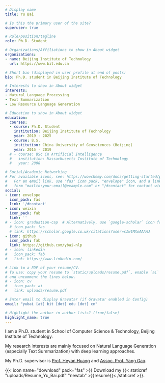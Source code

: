 ```yaml
---
# Display name
title: Yu Bai

# Is this the primary user of the site?
superuser: true

# Role/position/tagline
role: Ph.D. Student

# Organizations/Affiliations to show in About widget
organizations:
- name: Beijing Institute of Technology
  url: https://www.bit.edu.cn

# Short bio (displayed in user profile at end of posts)
bio: Ph.D. student in Beijing Institute of Technology

# Interests to show in About widget
interests:
- Natural Language Processing
- Text Summarization
- Low Resource Language Generation

# Education to show in About widget
education:
  courses:
  - course: Ph.D. Student
    institution: Beijing Institute of Technology 
    year: 2019 - 2025
  - course: B.S. 
    institution: China University of Geosciences (Beijing)
    year: 2015 - 2019
  # - course: BSc in Artificial Intelligence
  #   institution: Massachusetts Institute of Technology
  #   year: 2008

# Social/Academic Networking
# For available icons, see: https://wowchemy.com/docs/getting-started/page-builder/#icons
#   For an email link, use "fas" icon pack, "envelope" icon, and a link in the
#   form "mailto:your-email@example.com" or "/#contact" for contact widget.
social:
- icon: envelope
  icon_pack: fas
  link: '/#contact'
- icon: weixin
  icon_pack: fab
  link: ''
# - icon: graduation-cap  # Alternatively, use `google-scholar` icon from `ai` icon pack
  # icon_pack: fas
  # link: https://scholar.google.co.uk/citations?user=sIwtMXoAAAAJ
- icon: github
  icon_pack: fab
  link: https://github.com/ybai-nlp
# - icon: linkedin
#   icon_pack: fab
#   link: https://www.linkedin.com/

# Link to a PDF of your resume/CV.
# To use: copy your resume to `static/uploads/resume.pdf`, enable `ai` icons in `params.toml`, 
# and uncomment the lines below.
# - icon: cv
#   icon_pack: ai
#   link: uploads/resume.pdf

# Enter email to display Gravatar (if Gravatar enabled in Config)
email: "yubai [at] bit [dot] edu [dot] cn"

# Highlight the author in author lists? (true/false)
highlight_name: true
---
```


I am a Ph.D. student in School of Computer Science & Technology, Beijing Institute of Technology.

My research interests are mainly focused on Natural Language Generation (especially Text Summarization) with deep learning approaches.

My Ph.D. supervisor is [Prof. Heyan Huang](https://cs.bit.edu.cn/szdw/jsml/js/hhy/index.htm) and [Assoc. Prof. Yang Gao](https://cs.bit.edu.cn/szdw/jsml/fjs/gy_/index.htm).



<!-- Nelson Bighetti is a professor of artificial intelligence at the Stanford AI Lab. His research interests include distributed robotics, mobile computing and programmable matter. He leads the Robotic Neurobiology group, which develops self-reconfiguring robots, systems of self-organizing robots, and mobile sensor networks. -->

<!-- Lorem ipsum dolor sit amet, consectetur adipiscing elit. Sed neque elit, tristique placerat feugiat ac, facilisis vitae arcu. Proin eget egestas augue. Praesent ut sem nec arcu pellentesque aliquet. Duis dapibus diam vel metus tempus vulputate. -->

{{< icon name="download" pack="fas" >}} Download my {{< staticref "uploads/Resume_Yu_Bai.pdf" "newtab" >}}resumé{{< /staticref >}}.
